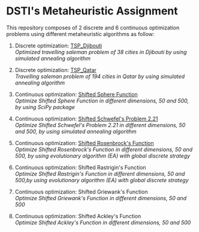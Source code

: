 # DSTI's Metaheuristic Assignment   
This repository composes of 2 discrete and 6 continuous optimization problems using different metaheuristic algorithms as follow: 

1. Discrete optimization: [TSP_Djibouti](https://github.com/Khwansiri/Metaheuristic_DSTI/tree/master/TSP_Djibouti)    
   *Optimized travelling saleman problem of 38 cities in Djibouti by using simulated annealing algorithm*      
   
2. Discrete optimization: [TSP_Qatar](https://github.com/Khwansiri/Metaheuristic_DSTI/tree/master/TSP_Qatar)      
   *Travelling saleman problem of 194 cities in Qatar by using simulated annealing algorithm*      
   
3. Continuous optimization: [Shifted Sphere Function](https://github.com/Khwansiri/Metaheuristic_DSTI/tree/master/Shifted%20Sphere%20Function)    
   *Optimize Shifted Sphere Function in different dimensions, 50 and 500, by using SciPy package*     
   
4. Continuous optimization: [Shifted Schwefel's Problem 2.21](https://github.com/Khwansiri/Metaheuristic_DSTI/tree/master/Shifted%20Schwefel's%20Problem%202.21)       
   *Optimize Shifted Schwefel's Problem 2.21 in different dimensions, 50 and 500, by using simulated annealing algorithm*    
   
5. Continuous optimization: [Shifted Rosenbrock's Function](https://github.com/Khwansiri/Metaheuristic_DSTI/tree/master/Shifted%20Rosenbrock's%20Function)    
   *Optimize Shifted Rosenbrock's Function in different dimensions, 50 and 500, by using evolutionary algorithm (EA) with global discrete strategy*     
   
6. Continuous optimization: Shifted Rastrigin's Function    
   *Optimize Shifted Rastrigin's Function in different dimensions, 50 and 500,by using evolutionary algorithm (EA) with global discrete strategy*     
7. Continuous optimization: Shifted Griewank's Function    
   *Optimize Shifted Griewank's Function in different dimensions, 50 and 500*     
   
8. Continuous optimization: Shifted Ackley's Function    
   *Optimize Shifted Ackley's Function  in different dimensions, 50 and 500* 
 
